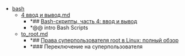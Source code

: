 - <a href = "F:\Node_projects\Node_Way\NBase\_Md\_Index\_Fedora\Containers\Intro_to_this\Common_this\bash\cat.bash\dir.bash.md">bash</a>
    - <a href = "F:\Node_projects\Node_Way\NBase\_Md\_Index\_Fedora\Containers\Intro_to_this\Common_this\bash\4 ввод и вывод.md">4 ввод и вывод.md</a>
        - *## [Bash-скрипты, часть 4: ввод и вывод](https://habr.com/ru/company/ruvds/blog/326594/)
        - *@@ intro Bash Scripts
    - <a href = "F:\Node_projects\Node_Way\NBase\_Md\_Index\_Fedora\Containers\Intro_to_this\Common_this\bash\to_root.md">to_root.md</a>
        - *## [Права суперпользователя root в Linux: полный обзор](https://timeweb.com/ru/community/articles/root-v-linux)
        - *### Переключение на суперпользователя
